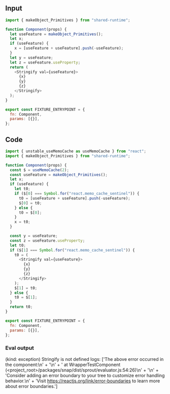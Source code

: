 
## Input

```javascript
import { makeObject_Primitives } from "shared-runtime";

function Component(props) {
  let useFeature = makeObject_Primitives();
  let x;
  if (useFeature) {
    x = [useFeature + useFeature].push(-useFeature);
  }
  let y = useFeature;
  let z = useFeature.useProperty;
  return (
    <Stringify val={useFeature}>
      {x}
      {y}
      {z}
    </Stringify>
  );
}

export const FIXTURE_ENTRYPOINT = {
  fn: Component,
  params: [{}],
};

```

## Code

```javascript
import { unstable_useMemoCache as useMemoCache } from "react";
import { makeObject_Primitives } from "shared-runtime";

function Component(props) {
  const $ = useMemoCache(2);
  const useFeature = makeObject_Primitives();
  let x;
  if (useFeature) {
    let t0;
    if ($[0] === Symbol.for("react.memo_cache_sentinel")) {
      t0 = [useFeature + useFeature].push(-useFeature);
      $[0] = t0;
    } else {
      t0 = $[0];
    }
    x = t0;
  }

  const y = useFeature;
  const z = useFeature.useProperty;
  let t0;
  if ($[1] === Symbol.for("react.memo_cache_sentinel")) {
    t0 = (
      <Stringify val={useFeature}>
        {x}
        {y}
        {z}
      </Stringify>
    );
    $[1] = t0;
  } else {
    t0 = $[1];
  }
  return t0;
}

export const FIXTURE_ENTRYPOINT = {
  fn: Component,
  params: [{}],
};

```
      
### Eval output
(kind: exception) Stringify is not defined
logs: ['The above error occurred in the <WrapperTestComponent> component:\n' +
  '\n' +
  '    at WrapperTestComponent (<project_root>/packages/snap/dist/sprout/evaluator.js:54:26)\n' +
  '\n' +
  'Consider adding an error boundary to your tree to customize error handling behavior.\n' +
  'Visit https://reactjs.org/link/error-boundaries to learn more about error boundaries.']